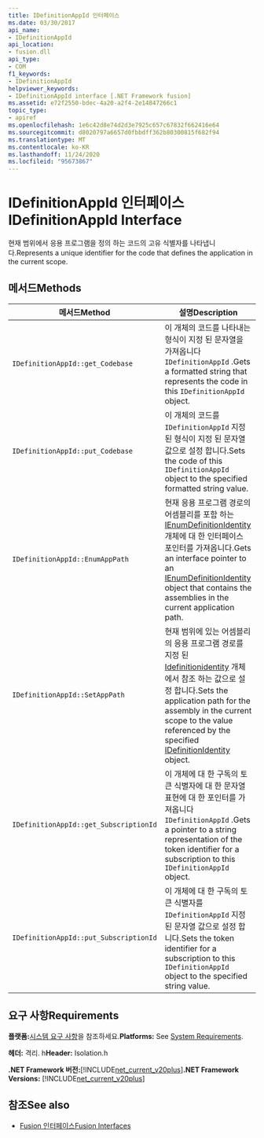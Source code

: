 ```yaml
---
title: IDefinitionAppId 인터페이스
ms.date: 03/30/2017
api_name:
- IDefinitionAppId
api_location:
- fusion.dll
api_type:
- COM
f1_keywords:
- IDefinitionAppId
helpviewer_keywords:
- IDefinitionAppId interface [.NET Framework fusion]
ms.assetid: e72f2550-bdec-4a20-a2f4-2e14847266c1
topic_type:
- apiref
ms.openlocfilehash: 1e6c42d8e74d2d3e7925c657c67832f662416e64
ms.sourcegitcommit: d8020797a6657d0fbbdff362b80300815f682f94
ms.translationtype: MT
ms.contentlocale: ko-KR
ms.lasthandoff: 11/24/2020
ms.locfileid: "95673867"
---
```

# <a name="idefinitionappid-interface"></a><span data-ttu-id="ebea5-102">IDefinitionAppId 인터페이스</span><span class="sxs-lookup"><span data-stu-id="ebea5-102">IDefinitionAppId Interface</span></span>

<span data-ttu-id="ebea5-103">현재 범위에서 응용 프로그램을 정의 하는 코드의 고유 식별자를 나타냅니다.</span><span class="sxs-lookup"><span data-stu-id="ebea5-103">Represents a unique identifier for the code that defines the application in the current scope.</span></span>  
  
## <a name="methods"></a><span data-ttu-id="ebea5-104">메서드</span><span class="sxs-lookup"><span data-stu-id="ebea5-104">Methods</span></span>  
  
|<span data-ttu-id="ebea5-105">메서드</span><span class="sxs-lookup"><span data-stu-id="ebea5-105">Method</span></span>|<span data-ttu-id="ebea5-106">설명</span><span class="sxs-lookup"><span data-stu-id="ebea5-106">Description</span></span>|  
|------------|-----------------|  
|`IDefinitionAppId::get_Codebase`|<span data-ttu-id="ebea5-107">이 개체의 코드를 나타내는 형식이 지정 된 문자열을 가져옵니다 `IDefinitionAppId` .</span><span class="sxs-lookup"><span data-stu-id="ebea5-107">Gets a formatted string that represents the code in this `IDefinitionAppId` object.</span></span>|  
|`IDefinitionAppId::put_Codebase`|<span data-ttu-id="ebea5-108">이 개체의 코드를 `IDefinitionAppId` 지정 된 형식이 지정 된 문자열 값으로 설정 합니다.</span><span class="sxs-lookup"><span data-stu-id="ebea5-108">Sets the code of this `IDefinitionAppId` object to the specified formatted string value.</span></span>|  
|`IDefinitionAppId::EnumAppPath`|<span data-ttu-id="ebea5-109">현재 응용 프로그램 경로의 어셈블리를 포함 하는 [IEnumDefinitionIdentity](ienumdefinitionidentity-interface.md) 개체에 대 한 인터페이스 포인터를 가져옵니다.</span><span class="sxs-lookup"><span data-stu-id="ebea5-109">Gets an interface pointer to an [IEnumDefinitionIdentity](ienumdefinitionidentity-interface.md) object that contains the assemblies in the current application path.</span></span>|  
|`IDefinitionAppId::SetAppPath`|<span data-ttu-id="ebea5-110">현재 범위에 있는 어셈블리의 응용 프로그램 경로를 지정 된 [Idefinitionidentity](idefinitionidentity-interface.md) 개체에서 참조 하는 값으로 설정 합니다.</span><span class="sxs-lookup"><span data-stu-id="ebea5-110">Sets the application path for the assembly in the current scope to the value referenced by the specified [IDefinitionIdentity](idefinitionidentity-interface.md) object.</span></span>|  
|`IDefinitionAppId::get_SubscriptionId`|<span data-ttu-id="ebea5-111">이 개체에 대 한 구독의 토큰 식별자에 대 한 문자열 표현에 대 한 포인터를 가져옵니다 `IDefinitionAppId` .</span><span class="sxs-lookup"><span data-stu-id="ebea5-111">Gets a pointer to a string representation of the token identifier for a subscription to this `IDefinitionAppId` object.</span></span>|  
|`IDefinitionAppId::put_SubscriptionId`|<span data-ttu-id="ebea5-112">이 개체에 대 한 구독의 토큰 식별자를 `IDefinitionAppId` 지정 된 문자열 값으로 설정 합니다.</span><span class="sxs-lookup"><span data-stu-id="ebea5-112">Sets the token identifier for a subscription to this `IDefinitionAppId` object to the specified string value.</span></span>|  
  
## <a name="requirements"></a><span data-ttu-id="ebea5-113">요구 사항</span><span class="sxs-lookup"><span data-stu-id="ebea5-113">Requirements</span></span>  

 <span data-ttu-id="ebea5-114">**플랫폼:**[시스템 요구 사항](../../get-started/system-requirements.md)을 참조하세요.</span><span class="sxs-lookup"><span data-stu-id="ebea5-114">**Platforms:** See [System Requirements](../../get-started/system-requirements.md).</span></span>  
  
 <span data-ttu-id="ebea5-115">**헤더:** 격리. h</span><span class="sxs-lookup"><span data-stu-id="ebea5-115">**Header:** Isolation.h</span></span>  
  
 <span data-ttu-id="ebea5-116">**.NET Framework 버전:**[!INCLUDE[net_current_v20plus](../../../../includes/net-current-v20plus-md.md)]</span><span class="sxs-lookup"><span data-stu-id="ebea5-116">**.NET Framework Versions:** [!INCLUDE[net_current_v20plus](../../../../includes/net-current-v20plus-md.md)]</span></span>  
  
## <a name="see-also"></a><span data-ttu-id="ebea5-117">참조</span><span class="sxs-lookup"><span data-stu-id="ebea5-117">See also</span></span>

- [<span data-ttu-id="ebea5-118">Fusion 인터페이스</span><span class="sxs-lookup"><span data-stu-id="ebea5-118">Fusion Interfaces</span></span>](fusion-interfaces.md)
